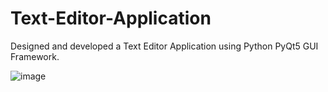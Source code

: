 # Text-Editor-Application
Designed and developed a Text Editor Application using Python PyQt5 GUI Framework.

![image](https://user-images.githubusercontent.com/78471553/139435970-1302fa12-3bc8-4794-8d4e-561f01381ea8.png)
